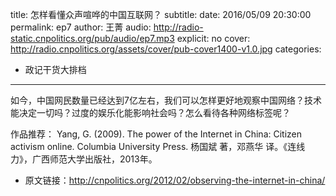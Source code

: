 title: 怎样看懂众声喧哗的中国互联网？
subtitle: 
date: 2016/05/09 20:30:00
permalink: ep7
author: 王菁
audio: http://radio-static.cnpolitics.org/pub/audio/ep7.mp3
explicit: no
cover: http://radio.cnpolitics.org/assets/cover/pub-cover1400-v1.0.jpg
categories:
- 政记干货大排档
---

如今，中国网民数量已经达到7亿左右，我们可以怎样更好地观察中国网络？技术能决定一切吗？过度的娱乐化能影响社会吗？怎么看待各种网络标签呢？

作品推荐：
Yang, G. (2009). The power of the Internet in China: Citizen activism online. Columbia University Press.
杨国斌 著，邓燕华 译。《连线力》，广西师范大学出版社，2013年。

- 原文链接：<http://cnpolitics.org/2012/02/observing-the-internet-in-china/>
